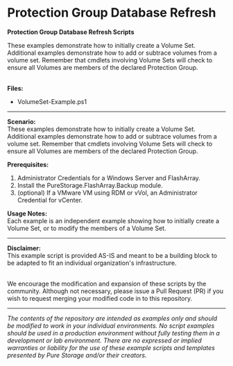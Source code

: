 # Protection Group Database Refresh
**Protection Group Database Refresh Scripts**
<p align="center"></p>
These examples demonstrate how to initially create a Volume Set. Additional examples demonstrate how to add or
subtrace volumes from a volume set. Remember that cmdlets involving Volume Sets will check to ensure all Volumes 
are members of the declared Protection Group. 
<BR><BR>


**Files:**
- VolumeSet-Example.ps1

<!-- wp:separator -->
<hr class="wp-block-separator"/>
<!-- /wp:separator -->

**Scenario:**
<BR>These examples demonstrate how to initially create a Volume Set. Additional examples demonstrate how to add or
subtrace volumes from a volume set. Remember that cmdlets involving Volume Sets will check to ensure all Volumes 
are members of the declared Protection Group. 

**Prerequisites:**
1. Administrator Credentials for a Windows Server and FlashArray.  
2. Install the PureStorage.FlashArray.Backup module.
3. (optional) If a VMware VM using RDM or vVol, an Administrator Credential for vCenter.

**Usage Notes:**
<BR>Each example is an independent example showing how to initially create a Volume Set, or to modify the members of a Volume Set.

<!-- wp:separator -->
<hr class="wp-block-separator"/>
<!-- /wp:separator -->

**Disclaimer:**
<BR>
This example script is provided AS-IS and meant to be a building block to be adapted to fit an individual organization's infrastructure.
<BR>
<BR>

We encourage the modification and expansion of these scripts by the community. Although not necessary, please issue a Pull Request (PR) if you wish to request merging your modified code in to this repository.

<!-- wp:separator -->
<hr class="wp-block-separator"/>
<!-- /wp:separator -->

_The contents of the repository are intended as examples only and should be modified to work in your individual environments. No script examples should be used in a production environment without fully testing them in a development or lab environment. There are no expressed or implied warranties or liability for the use of these example scripts and templates presented by Pure Storage and/or their creators._
